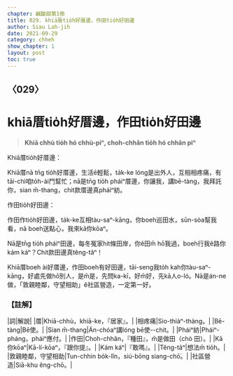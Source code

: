 ```yaml
---
chapter: 鹹酸甜第1冊
title: 029. khiā厝tio̍h好厝邊，作田tio̍h好田邊
author: Siau Lah-jih
date: 2021-09-29
category: chheh
show_chapter: 1
layout: post
toc: true
---
```

  
## 〈029〉
# khiā厝tio̍h好厝邊，作田tio̍h好田邊
>**Khiā chhù tio̍h hó chhù-piⁿ, choh-chhân tio̍h hó chhân piⁿ**
 
Khiā厝tio̍h好厝邊：

Khiā厝nā tn̄g tio̍h好厝邊，生活ē輕鬆，ta̍k-ke lóng是出外人，互相相疼痛，有tāi-chì咱to̍h-ài鬥幫忙；nā是tn̄g tio̍h pháiⁿ厝邊，你讓我，講bē-tàng，我拜託你，sian m̄-thang，chit款厝邊真pháiⁿ紡。

作田tio̍h好田邊：

作田作tio̍h好田邊，ta̍k-ke互相tàu-saⁿ-kāng，你boeh巡田水，sūn-sòa幫我看，nā boeh送點心，我來kā你kōaⁿ。

Nā是tn̄g tio̍h pháiⁿ田邊，每冬冤家hit條田岸，你ê田m̄ hō͘我過，boeh行我ê路你kám káⁿ？Chit款田邊真têng-tâⁿ！

Khiā厝boeh ài好厝邊，作田boeh有好田邊，tāi-seng我to̍h kah你tàu-saⁿ-kāng，好處先做hō͘別人，是m̄是，先問ka-kī，好m̄好，先kā人o-ló。Nā是án-ne做，「敦親睦鄰，守望相助」ê社區營造，一定第一好。 


### 【註解】

|詞|解說|
|厝|Khiā-chhù，khiā-ke，『居家』。|
|相疼痛|Sio-thiàⁿ-thàng。|
|Bē-tàng|Bē使。|
|Sian m̄-thang|Án-chóaⁿ講lóng bē使--chit。|
|Pháiⁿ紡|Pháiⁿ-pháng，pháiⁿ應付。|
|作田|Choh-chhân，『種田』，m̄是做田（chò 田）。|
|Kā你kōaⁿ|Kā-lí-kōaⁿ，『跟你提』。|
|Kám káⁿ|『敢嗎』。|
|Têng-tâⁿ|想法m̄ tio̍h。|
|敦親睦鄰，守望相助|Tun-chhin bo̍k-lîn，siú-bōng siang-chō͘。|
|社區營造|Siā-khu êng-chō。|
